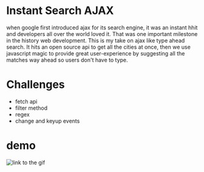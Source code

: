 # Instant Search AJAX

when google first introduced ajax for its search engine, it was an instant hhit and developers all over the world loved it. That was one important milestone in the history web development. This is my take on ajax like type ahead search. It hits an open source api to get all the cities at once, then we use javascript magic to provide great user-experience by suggesting all the matches way ahead so users don't have to type.

# Challenges
- fetch api
- filter method
- regex
- change and keyup events

# demo

![link to the gif]('')